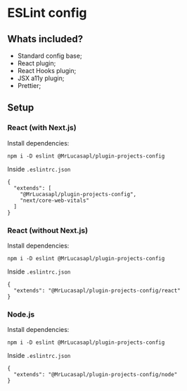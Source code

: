 # ESLint config

## Whats included?

- Standard config base;
- React plugin;
- React Hooks plugin;
- JSX a11y plugin;
- Prettier;

## Setup

### React (with Next.js)

Install dependencies:
```
npm i -D eslint @MrLucasapl/plugin-projects-config
```
Inside `.eslintrc.json`
```
{
  "extends": [
    "@MrLucasapl/plugin-projects-config", 
    "next/core-web-vitals"
  ]
}
```

### React (without Next.js)

Install dependencies:
```
npm i -D eslint @MrLucasapl/plugin-projects-config
```
Inside `.eslintrc.json`
```
{
  "extends": "@MrLucasapl/plugin-projects-config/react"
}
```

### Node.js

Install dependencies:
```
npm i -D eslint @MrLucasapl/plugin-projects-config
```
Inside `.eslintrc.json`
```
{
  "extends": "@MrLucasapl/plugin-projects-config/node"
}
```